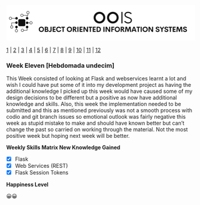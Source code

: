 ![Logo](Image/LogoW.png)

[1](/MyPortfolio/OOIS/Unit01.html) | [2](/MyPortfolio/OOIS/Unit02.html) | [3](/MyPortfolio/OOIS/Unit03.html) | [4](/MyPortfolio/OOIS/Unit04.html) | [5](/MyPortfolio/OOIS/Unit05.html) | [6](/MyPortfolio/OOIS/Unit06.html) | [7](/MyPortfolio/OOIS/Unit07.html) | [8](/MyPortfolio/OOIS/Unit08.html) | [9](/MyPortfolio/OOIS/Unit09.html) | [10](/MyPortfolio/OOIS/Unit10.html) | [11](/MyPortfolio/OOIS/Unit11.html) | [12](/MyPortfolio/OOIS/Unit12.html)

### Week Eleven [Hebdomada undecim]

This Week consisted of looking at Flask and webservices learnt a lot and wish I could have put some of it into my development project as having the additional knowledge I picked up this week would have caused some of my design decisions to be different but a positive as now have additional knowledge and skills. Also, this week the implementation needed to be submitted and this as mentioned previously was not a smooth process with codio and git branch issues so emotional outlook was fairly negative this week as stupid mistake to make and should have known better but can’t change the past so carried on working through the material. Not the most positive week but hoping next week will be better. 

**Weekly Skills Matrix New Knowledge Gained**

- [x] Flask
- [X] Web Services (REST)
- [X] Flask Session Tokens

**Happiness Level**

😀😀
